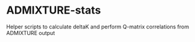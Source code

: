 # ADMIXTURE-stats
Helper scripts to calculate deltaK and perform Q-matrix correlations from ADMIXTURE output
